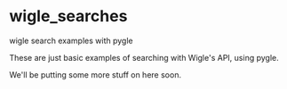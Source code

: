# wigle_searches
wigle search examples with pygle

These are just basic examples of searching with Wigle's API, using pygle.

We'll be putting some more stuff on here soon.
